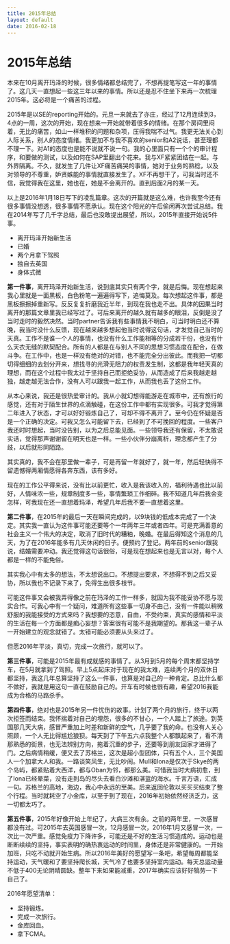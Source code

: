 ```yaml
---
title: 2015年总结
layout: default
date: 2016-02-18
---
```

# 2015年总结

本来在10月离开玛泽的时候，很多情绪都总结完了，不想再提笔写这一年的事情了。这几天一直想起一些这三年以来的事情。所以还是忍不住坐下来再一次梳理2015年。这必将是一个痛苦的过程。

2015年是以SE的reporting开始的。元旦一来就去了亦庄，经过了12月连续到3，4点的一周，这次的开始，现在想来一开始就带着很多的情绪。在那个房间里闷着，无比的痛苦，如山一样堆积的问题和杂项，压得我喘不过气。我更无法关心到人际关系，别人的态度情绪。我更加不与我不喜欢的senior和A2说话，甚至理都不理一下。对A1的态度也是能不说就不说一句。我的心里面只有一个个的审计程序，和要做的测试，以及如何在SAP里翻出个花来。我与XF紧紧团结在一起。与外界隔离。不久，就发生了几件让XF痛苦痛哭的事情，她对于业务的熟稔，以及对领导的不尊重，妒贤嫉能的事情就直接发生了。XF不再想干了，可我当时还不信，我觉得我在这里，她也在，她是不会离开的。直到后面2月的某一天。

以上是2016年1月18日写下的凌乱篇章。这次的开篇就是这么难，也许我至今还有很多事情没想透，很多事情不愿承认。现在这个阳光的午后偷闲再次尝试总结。我在2014年写了几千字总结，最后也没敢提出展望，所以，2015年直接开始说5件事。

- 离开玛泽开始新生活
- 已婚
- 两个月拿下驾照
- 独自去英国
- 身体式微

**第一件事**，离开玛泽开始新生活，说到底其实只有两个字，就是后悔。现在想起来我心里就是一面黑板，白色粉笔一遍遍得写下，追悔莫及。每次想起这件事，都是黑板擦擦掉重新写。反反复复折磨我近半年，到现在我也走不出。具体的因果当时离开的那篇文章里我已经写过了。可后来离开的越久就有越多的眼泪，反倒是没了当时走时的毅然决然。当时partner告诉我有些事情我不明白，可当时明白还不算晚，我当时没什么反馈，现在越来越多想起他当时说得这句话，才发觉自己当时的天真。工作不是谁一个人的事情，也没有什么工作能相等的分成若干份，也没有什么天衣无缝的默契配合。所有的人都是在与别人不同的思想习惯态度在配合，在做斗争。在工作中，也是一样没有绝对的对错，也不能完全分出彼此。而我把一切都切得细细的去划分开来，想找寻的光滑无阻力的权责发生制，这都是我年轻天真的理想，而在这个过程中我太过于坚持自己而拒绝妥协，从而造成了后来我越走越独，越走越无法合作，没有人可以跟我一起工作，从而我也丢了这份工作。

从本心来说，我还是很热爱审计的。我从小就幻想得能游走在城市中，还有旅行的感觉，还有对于陌生世界的点滴触碰，在这份工作中都有实现很多。可我才觉得第二年进入了状态，才可以好好锻炼自己了，可却不得不离开了。至今仍在怀疑是否是一个正确的决定。可我又怎么可能留下去，已经到了不可挽回的程度。一些客户我还时时想起，当时没告别，以为之后总能见面。一些领导我还有保留，不太敢说实话，觉得那声谢谢留在明天也是一样。一些小伙伴分崩离析，理念都产生了分歧，以后就形同陌路。

其实真的，我不会在那里做一辈子，可是再留一年就好了，就一年，然后轻快得不留遗憾得两厢情愿得各奔东西，该有多好。

现在的工作公平得来说，没有比以前更忙，收入是我该收入的，福利待遇也比以前好，人情味浓一些，规章制度多一些，事情繁琐工作细碎。我不知道几年后我会变怎样，可我现在还一直想着玛泽，希望几年后我不要一直想着这里。

**第二件事**，在2015年的最后一天在瞬间完成的，以9块钱的低成本完成了一个决定。其实我一直认为这件事可能还要等个一年两年三年或者四年。可是充满善意的社会主义一个伟大的决定，取消了旧时代的糟粕，晚婚。在最后得知这个消息的几天，为了在2016年能多有几天休闲的日子。便预约了登记。两年前的senior跟我说，结婚需要冲动。我还觉得这句话很俗，可是现在想起来也是无言以对，每个人都是一样的不能免俗。

其实我心中有太多的想法，不太想说出口。不想提出要求，不想得不到之后又妥协，所以我也不记录下来了，免得生出很多枝节。

可能这件事又会被我弄得像之前在玛泽的工作一样多，就因为我不能妥协不愿与现实合作。可我心中有一个疑问，难道所有这些事一切身不由己，没有一件能以稍微舒服的我能接受的方式来吗？我想要的恣意，自由，不受约束，真实的感情和平淡的生活在每一个方面都是痴心妄想？答案很有可能不是我期望的。那我这一辈子从一开始建立的观念就错了。太错可能必须要从头来过了。

但愿2016年平淡，真切，完成一次旅行，就可以了。

**第三件事**，可能是2015年最有成就感的事情了。从3月到5月的每个周末都坚持学车，在5月就拿到了驾照。早上5点起床对于现在的我太难，连续两个月的双休日都坚持，我这几年总算坚持了这么一件事，也算是对自己的一种肯定。总比什么都不做好，我就是用这句一直在鼓励自己的。开车有时候也很有趣，希望2016我能成为合格的马路杀手。

**第四件事**，绝对也是2015年另一件忧伤的故事。计划了两个月的旅行，终于以两次拒签而结束。我怀揣着对自己的埋怨，很多的不甘心，一个人踏上了旅途。到英国那几天大病，感冒严重加上时差和新鲜的空气，几乎要了我的命。也没有人关心照顾，一个人无比得尴尬狼狈。每天到了下午五六点我整个人都飘起来了，看不清那熟悉的街景，也无法辨别方向，拖着沉重的步子，还要等到朋友回家才进得了门。之后病情稍缓，便又去了苏格兰，这次是超小型团体，只有五个人，三个美国人一个加拿大人和我。一路谈笑风生，无比吵闹。Mull和Iona是仅次于Skye的两个岛屿，都紧贴着大西洋，都与Oban为邻，都那么美。可惜我当时大病初愈，到了Iona已经晕菜，没有走到岛的尽头去看白沙滩和湛蓝的海水。千言万语，汇成一句。苏格兰的高地，海边，我心中永远的至美。后来返回伦敦以买买买结束了整个行程。当时就耗空了小金库，以至于到了现在，2016年初始依然经济乏力，这一切都太巧了。

**第五件事**，2015年好像开始上年纪了，大病三次有余。之前的两年里，一次感冒都没有过。可2015年去英国感冒一次，12月感冒一次，2016年1月又感冒一次，一次比一次严重。感觉免疫力下降许多，可能还是不好的生活习惯造成的。运动也是断断续续的坚持，事实表明的确热衷运动的时间里，身体还是非常健康的。一开始加班，只吃不动就开始生病。所以2016年美好的愿望写一条吧，希望每周都能坚持运动，天气暖和了要坚持爬长城，天气冷了也要多坚持室内运动。每天总运动量不低于400无论阴晴圆缺。整年下来如果能减重，2017年确实应该好好犒劳一下自己了。

2016年愿望清单：

- 坚持锻炼。
- 完成一次旅行。
- 金库回血。
- 拿下CMA。
